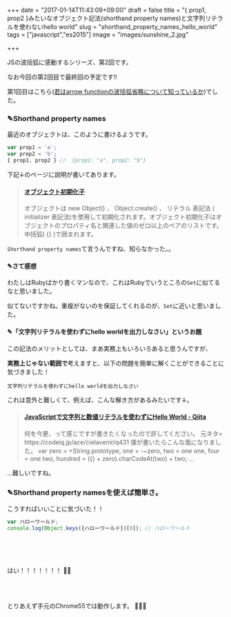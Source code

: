 +++
date = "2017-01-14T11:43:09+09:00"
draft = false
title = "{ prop1, prop2 }みたいなオブジェクト記法(shorthand property names)と文字列リテラルを使わないhello world"
slug = "shorthand_property_names_hello_world"
tags = ["javascript","es2015"]
image = "images/sunshine_2.jpg"

+++

JSの波括弧に感動するシリーズ、第2回です。

なお今回の第2回目で最終回の予定です!!

第1回目はこちら([君はarrow functionの波括弧省略について知っているか](https://hoshinotsuyoshi.com/post/arrow_func_no_brace/))でした。

<!--more-->

### ✎Shorthand property names

最近のオブジェクトは、このように書けるようです。

```javascript
var prop1 = 'a';
var prop2 = 'b';
{ prop1, prop2 } //  {prop1: "a", prop2: "b"}
```

下記↓のページに説明が書いてあります。

<blockquote class="embedly-card" data-card-key="6f257114b6df4413a3f5872a7e143278" data-card-type="article-full"><h4><a href="https://developer.mozilla.org/ja/docs/Web/JavaScript/Reference/Operators/Object_initializer">オブジェクト初期化子</a></h4><p>オブジェクトは new Object() 、 Object.create() 、 リテラル 表記法 ( initializer 表記法)を使用して初期化されます。オブジェクト初期化子はオブジェクトのプロパティ名と関連した値のゼロ以上のペアのリストです。中括弧( {} )で囲まれます。</p></blockquote>
<script async src="//cdn.embedly.com/widgets/platform.js" charset="UTF-8"></script>

`Shorthand property names`て言うんですね、知らなかった。。

#### ✎さて感想

わたしはRubyばかり書くマンなので、これはRubyでいうところの`Set`に似てるなと思いました。

似てないですかね。重複がないのを保証してくれるのが、`Set`に近いと思いました。

#### ✎「文字列リテラルを使わずにhello worldを出力しなさい」というお題

この記法のメリットとしては、まあ実務上もいろいろあると思うんですが、

**実務上じゃない範囲で**考えますと、以下の問題を簡単に解くことができることに気づきました！

`文字列リテラルを使わずにhello worldを出力しなさい`

これは意外と難しくて、例えば、こんな解き方があるみたいです↓。

<blockquote class="embedly-card" data-card-key="6f257114b6df4413a3f5872a7e143278" data-card-type="article"><h4><a href="http://qiita.com/alucky0707/items/6ecb34253c9cb206c53e">JavaScriptで文字列と数値リテラルを使わずにHello World - Qiita</a></h4><p>何を今更、って感じですが書きたくなったので許してください。 元ネタ= https://codeiq.jp/ace/cielavenir/q431 僕が書いたらこんな風になりました。 var zero = +String.prototype, one = -~zero, two = one  one, four = one  two, hundred = ({} + zero).charCodeAt(two) + two; ...</p></blockquote>
<script async src="//cdn.embedly.com/widgets/platform.js" charset="UTF-8"></script>

...難しいですね。

### ✎Shorthand property namesを使えば簡単さ。

こうすればいいことに気づいた！！

```javascript
var ハローワールド;
console.log(Object.keys({ハローワールド})[0]); // ハローワールド
```

<br>
<br>
<br>

はい！！！！！！！ 🌃🌃

<br>
<br>

とりあえず手元のChrome55では動作します。 🌠🌠🌠
<script type="text/javascript" src="/js/prism.js" async></script>
